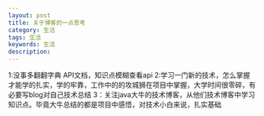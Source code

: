 ```yaml
---
layout: post
title: 关于博客的一点思考
category: 生活
tags: 生活
keywords: 生活
description: 
---
```


1:没事多翻翻字典 API文档，知识点模糊查看api
2:学习一门新的技术，怎么掌握才能学的扎实，学的牢靠，工作中的的攻城狮在项目中掌握，大学时间很零碎，有必要写blog对自己技术总结
3：关注java大牛的技术博客，从他们技术博客中学习知识点。毕竟大牛总结的都是项目中感悟，对技术小白来说，扎实基础